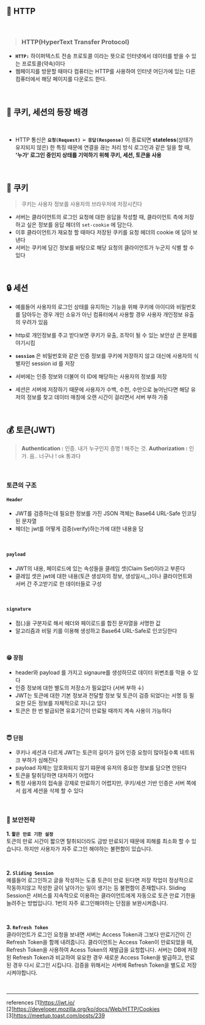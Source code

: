 
## 🔎 HTTP <br>
<br>

> ### HTTP(HyperText Transfer Protocol) <br>
- <b>`HTTP:`</b> 하이퍼텍스트 전송 프로토콜 이라는 뜻으로 인터넷에서 데이터를 받을 수 있는 프로토콜(약속)이다
- 웹페이지를 방문할 때마다 컴퓨터는 HTTP를 사용하여 인터넷 어딘가에 있는 다른 컴퓨터에서 해당 페이지를 다운로드 한다.

<br>

## 🔎 쿠키, 세션의 등장 배경 <br>
<br>

- HTTP 통신은 __`요청(Request)`__ ➢ __`응답(Response)`__ 이 종료되면 __stateless__(상태가 유지되지 않은) 한 특징 때문에 연결을 끊는 처리 방식
로그인과 같은 일을 할 때, __'누가' 로그인 중인지 상태를 기억하기 위해 쿠키, 세션, 토큰을 사용__

<br>

## 🍪 쿠키
> 쿠키는 사용자 정보를 사용자의 브라우저에 저장시킨다 
- 서버는 클라이언트의 로그인 요청에 대한 응답을 작성할 때, 클라이언트 측에 저장하고 싶은 정보를 응답 헤더의 `set-cookie` 에 담는다.
- 이후 클라이언트가 재요청 할 때마다 저장된 쿠키를 요청 헤더의 cookie 에 담아 보낸다
- 서버는 쿠키에 담긴 정보를 바탕으로 해당 요청의 클라이언트가 누군지 식별 할 수 있다


<br>

## 🔒 세션
- 예를들어 사용자의 로그인 상태를 유지하는 기능을 위해 쿠키에 아이디와 비밀번호를 담아두는 경우 개인 소유가 아닌 컴퓨터에서 사용할 경우 사용자 개인정보 유출의 우려가 있음
- http로 개인정보를 주고 받다보면 쿠키가 유출, 조작이 될 수 있는 보안상 큰 문제를 야기시킴

- __`session`__ 은 비밀번호와 같은 인증 정보를 쿠키에 저장하지 않고 대신에 사용자의 식별자인 session id 를 저장 
- 서버에는 인증 정보와 더불어 이 ID에 해당하는 사용자의 정보를 저장
- 세션은 서버에 저장하기 때문에 사용자가 수백, 수천, 수만으로 늘어난다면 해당 유저의 정보를 찾고 데이터 매칭에 오랜 시간이 걸리면서 서버 부하 가중

<br>

## 💰 토큰(JWT)
> __Authentication :__ 인증. 내가 누구인지 증명 ! 해주는 것.
>__Authorization :__ 인가. 음.. 너구나 ! ok 통과다

<br>

### 토큰의 구조

#### `Header` <br>
 - JWT를 검증하는데 필요한 정보를 가진 JSON 객체는 Base64 URL-Safe 인코딩된 문자열
 - 헤더는 jwt를 어떻게 검증(verify)하는가에 대한 내용을 담

<br>

#### `payload` <br>
 - JWT의 내용, 페이로드에 있는 속성들을 클레임 셋(Claim Set)이라고 부른다
 - 클레임 셋은 jwt에 대한 내용(토큰 생성자의 정보, 생성일시,,,)이나 클라이언트와 서버 간 주고받기로 한 데이터들로 구성


<br>

#### `signature` <br>
 - 점(.)을 구분자로 해서 헤더와 페이로드를 합진 문자열을 서명한 값
 - 알고리즘과 비밀 키를 이용해 생성하고 Base64 URL-Safe로 인코딩한다

<br>

#### __😁 장점__ <br>
- header와 payload 를 가지고 signaure를 생성하므로 데이터 위변조를 막을 수 있다
- 인증 정보에 대한 별도의 저장소가 필요없다 (서버 부하 ↓)
- JWT는 토큰에 대한 기본 정보과 전달할 정보 및 토큰이 검증 되었다는 서명 등 필요한 모든 정보를 자체적으로 지니고 있다
- 토큰은 한 번 발급되면 유효기간이 만료될 때까지 계속 사용이 가능하다

<br>

#### __😇 단점__ <br>
- 쿠키나 세션과 다르게 JWT는 토큰의 길이가 길어 인증 요청이 많아질수록 네트워크 부하가 심해진다
- payload 자제는 암호화되지 않기 땨문에 유저의 중요한 정보를 담으면 안된다
- 토큰을 탈취당하면 대처하기 어렵다
- 특정 사용자의 접속을 강제로 만료하기 어렵지만, 쿠키/세션 기반 인증은 서버 쪽에서 쉽게 세션을 삭제 할 수 있다

<br>

### 🔑 보안전략 <br>
__1. `짧은 만료 기한 설정`__ <br>
토큰의 만료 시간이 짧으면 탈취되더라도 금방 만료되기 때문에 피해를 최소화 할 수 있습니다. 하지만 사용자가 자주 로그인 해야하는 불편함이 있습니다.

<br>

__2. `Sliding Session`__ <br>
예를들어 로그인하고 글을 작성하는 도중 토큰이 만료 된다면 저장 작업이 정상적으로 작동하지않고 작성한 글이 날아가는 일이 생기는 등 불편함이 존재합니다. Sliding Session은 서비스를 지속적으로 이용하는 클라이언트에게 자동으로 토큰 만료 기한을 늘려주는 방법입니다. 1번의 자주 로그인해야하는 단점을 보완시켜줍니다.

<br>

__3. `Refresh Token`__ <br>
클라이언트가 로그인 요청을 보내면 서버는 Access Token과 그보다 만료기간이 긴 Refresh Token을 함께 내려줍니다. 클라이언트는 Access Token이 만료되었을 때, Refresh Token을 사용하여 Acess Token의 재발급을 요청합니다. 서버는 DB에 저장된 Refresh Token과 비교하여 유요한 경우 새로운 Access Token을 발급하고, 만료된 경우 다시 로그인 시킵니다.
검증을 위해서는 서버에 Refresh Token을 별도로 저장시켜야합니다.


<br>

***

references
[1]https://jwt.io/ <br>
[2]https://developer.mozilla.org/ko/docs/Web/HTTP/Cookies <br>
[3]https://meetup.toast.com/posts/239 <br>
